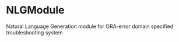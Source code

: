 # NLGModule

Natural Language Generation module for ORA-error domain specified troubleshooting system
